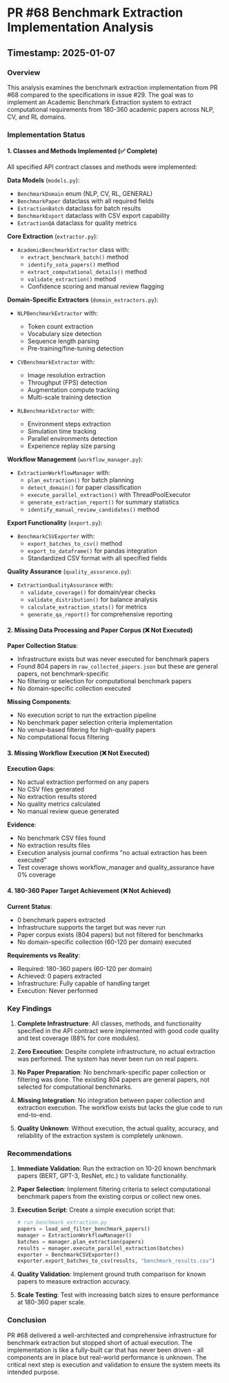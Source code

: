 # PR #68 Benchmark Extraction Implementation Analysis

## Timestamp: 2025-01-07

### Overview

This analysis examines the benchmark extraction implementation from PR #68 compared to the specifications in issue #29. The goal was to implement an Academic Benchmark Extraction system to extract computational requirements from 180-360 academic papers across NLP, CV, and RL domains.

### Implementation Status

#### 1. Classes and Methods Implemented (✅ Complete)

All specified API contract classes and methods were implemented:

**Data Models** (`models.py`):
- `BenchmarkDomain` enum (NLP, CV, RL, GENERAL)
- `BenchmarkPaper` dataclass with all required fields
- `ExtractionBatch` dataclass for batch results
- `BenchmarkExport` dataclass with CSV export capability
- `ExtractionQA` dataclass for quality metrics

**Core Extraction** (`extractor.py`):
- `AcademicBenchmarkExtractor` class with:
  - `extract_benchmark_batch()` method
  - `identify_sota_papers()` method
  - `extract_computational_details()` method
  - `validate_extraction()` method
  - Confidence scoring and manual review flagging

**Domain-Specific Extractors** (`domain_extractors.py`):
- `NLPBenchmarkExtractor` with:
  - Token count extraction
  - Vocabulary size detection
  - Sequence length parsing
  - Pre-training/fine-tuning detection
  
- `CVBenchmarkExtractor` with:
  - Image resolution extraction
  - Throughput (FPS) detection
  - Augmentation compute tracking
  - Multi-scale training detection
  
- `RLBenchmarkExtractor` with:
  - Environment steps extraction
  - Simulation time tracking
  - Parallel environments detection
  - Experience replay size parsing

**Workflow Management** (`workflow_manager.py`):
- `ExtractionWorkflowManager` with:
  - `plan_extraction()` for batch planning
  - `detect_domain()` for paper classification
  - `execute_parallel_extraction()` with ThreadPoolExecutor
  - `generate_extraction_report()` for summary statistics
  - `identify_manual_review_candidates()` method

**Export Functionality** (`export.py`):
- `BenchmarkCSVExporter` with:
  - `export_batches_to_csv()` method
  - `export_to_dataframe()` for pandas integration
  - Standardized CSV format with all specified fields

**Quality Assurance** (`quality_assurance.py`):
- `ExtractionQualityAssurance` with:
  - `validate_coverage()` for domain/year checks
  - `validate_distribution()` for balance analysis
  - `calculate_extraction_stats()` for metrics
  - `generate_qa_report()` for comprehensive reporting

#### 2. Missing Data Processing and Paper Corpus (❌ Not Executed)

**Paper Collection Status**:
- Infrastructure exists but was never executed for benchmark papers
- Found 804 papers in `raw_collected_papers.json` but these are general papers, not benchmark-specific
- No filtering or selection for computational benchmark papers
- No domain-specific collection executed

**Missing Components**:
- No execution script to run the extraction pipeline
- No benchmark paper selection criteria implementation
- No venue-based filtering for high-quality papers
- No computational focus filtering

#### 3. Missing Workflow Execution (❌ Not Executed)

**Execution Gaps**:
- No actual extraction performed on any papers
- No CSV files generated
- No extraction results stored
- No quality metrics calculated
- No manual review queue generated

**Evidence**:
- No benchmark CSV files found
- No extraction results files
- Execution analysis journal confirms "no actual extraction has been executed"
- Test coverage shows workflow_manager and quality_assurance have 0% coverage

#### 4. 180-360 Paper Target Achievement (❌ Not Achieved)

**Current Status**:
- 0 benchmark papers extracted
- Infrastructure supports the target but was never run
- Paper corpus exists (804 papers) but not filtered for benchmarks
- No domain-specific collection (60-120 per domain) executed

**Requirements vs Reality**:
- Required: 180-360 papers (60-120 per domain)
- Achieved: 0 papers extracted
- Infrastructure: Fully capable of handling target
- Execution: Never performed

### Key Findings

1. **Complete Infrastructure**: All classes, methods, and functionality specified in the API contract were implemented with good code quality and test coverage (88% for core modules).

2. **Zero Execution**: Despite complete infrastructure, no actual extraction was performed. The system has never been run on real papers.

3. **No Paper Preparation**: No benchmark-specific paper collection or filtering was done. The existing 804 papers are general papers, not selected for computational benchmarks.

4. **Missing Integration**: No integration between paper collection and extraction execution. The workflow exists but lacks the glue code to run end-to-end.

5. **Quality Unknown**: Without execution, the actual quality, accuracy, and reliability of the extraction system is completely unknown.

### Recommendations

1. **Immediate Validation**: Run the extraction on 10-20 known benchmark papers (BERT, GPT-3, ResNet, etc.) to validate functionality.

2. **Paper Selection**: Implement filtering criteria to select computational benchmark papers from the existing corpus or collect new ones.

3. **Execution Script**: Create a simple execution script that:
   ```python
   # run_benchmark_extraction.py
   papers = load_and_filter_benchmark_papers()
   manager = ExtractionWorkflowManager()
   batches = manager.plan_extraction(papers)
   results = manager.execute_parallel_extraction(batches)
   exporter = BenchmarkCSVExporter()
   exporter.export_batches_to_csv(results, "benchmark_results.csv")
   ```

4. **Quality Validation**: Implement ground truth comparison for known papers to measure extraction accuracy.

5. **Scale Testing**: Test with increasing batch sizes to ensure performance at 180-360 paper scale.

### Conclusion

PR #68 delivered a well-architected and comprehensive infrastructure for benchmark extraction but stopped short of actual execution. The implementation is like a fully-built car that has never been driven - all components are in place but real-world performance is unknown. The critical next step is execution and validation to ensure the system meets its intended purpose.